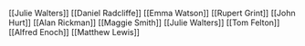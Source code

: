 [[Julie Walters]]
[[Daniel Radcliffe]]
[[Emma Watson]]
[[Rupert Grint]]
[[John Hurt]]
[[Alan Rickman]]
[[Maggie Smith]]
[[Julie Walters]]
[[Tom Felton]]
[[Alfred Enoch]]
[[Matthew Lewis]]
